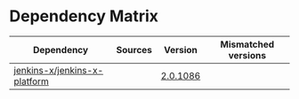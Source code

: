 # Dependency Matrix

Dependency | Sources | Version | Mismatched versions
---------- | ------- | ------- | -------------------
[jenkins-x/jenkins-x-platform](https://github.com/jenkins-x/jenkins-x-platform.git) |  | [2.0.1086](https://github.com/jenkins-x/jenkins-x-platform/releases/tag/v2.0.1086) | 
